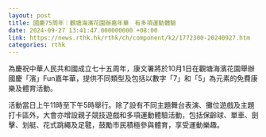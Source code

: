 ```yaml
---
layout: post
title: 國慶75周年｜觀塘海濱花園辦嘉年華　有多項運動體驗
date: 2024-09-27 13:41:47.000000000 +08:00
link: https://news.rthk.hk/rthk/ch/component/k2/1772300-20240927.htm
categories: rthk
---
```


為慶祝中華人民共和國成立七十五周年，康文署將於10月1日在觀塘海濱花園舉辦國慶「濱」Fun嘉年華，提供不同類型及包括以數字「7」和「5」為元素的免費康樂及體育活動。

活動當日上午11時至下午5時舉行。除了設有不同主題舞台表演、攤位遊戲及主題打卡區外，大會亦增設親子競技遊戲和多項運動體驗活動，包括保齡球、單車、劍擊、划艇、花式跳繩及足毽，鼓勵市民積極參與體育，享受運動樂趣。
